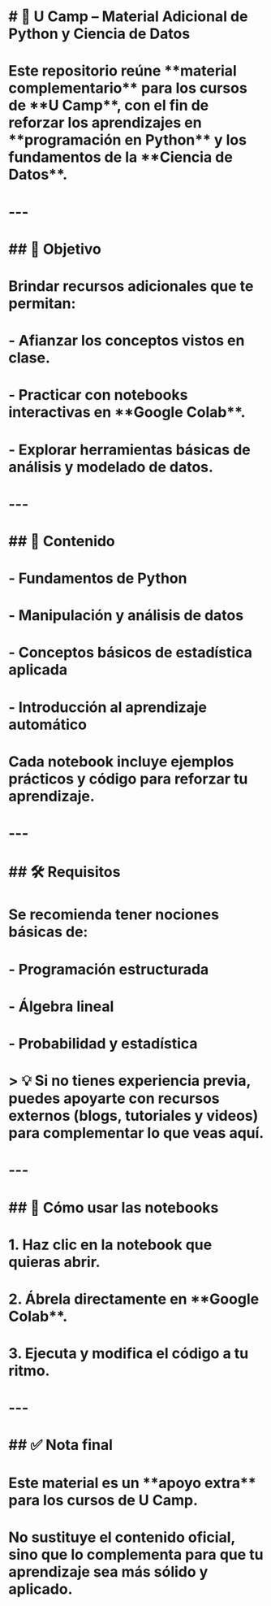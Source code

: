 # \# 📘 U Camp – Material Adicional de Python y Ciencia de Datos

# 

# Este repositorio reúne \*\*material complementario\*\* para los cursos de \*\*U Camp\*\*, con el fin de reforzar los aprendizajes en \*\*programación en Python\*\* y los fundamentos de la \*\*Ciencia de Datos\*\*.  

# 

# ---

# 

# \## 🎯 Objetivo

# Brindar recursos adicionales que te permitan:  

# \- Afianzar los conceptos vistos en clase.  

# \- Practicar con notebooks interactivas en \*\*Google Colab\*\*.  

# \- Explorar herramientas básicas de análisis y modelado de datos.  

# 

# ---

# 

# \## 📂 Contenido

# \- Fundamentos de Python  

# \- Manipulación y análisis de datos  

# \- Conceptos básicos de estadística aplicada  

# \- Introducción al aprendizaje automático  

# 

# Cada notebook incluye ejemplos prácticos y código para reforzar tu aprendizaje.

# 

# ---

# 

# \## 🛠️ Requisitos

# Se recomienda tener nociones básicas de:  

# \- Programación estructurada  

# \- Álgebra lineal  

# \- Probabilidad y estadística  

# 

# > 💡 Si no tienes experiencia previa, puedes apoyarte con recursos externos (blogs, tutoriales y videos) para complementar lo que veas aquí.  

# 

# ---

# 

# \## 🚀 Cómo usar las notebooks

# 1\. Haz clic en la notebook que quieras abrir.  

# 2\. Ábrela directamente en \*\*Google Colab\*\*.  

# 3\. Ejecuta y modifica el código a tu ritmo.  

# 

# ---

# 

# \## ✅ Nota final

# Este material es un \*\*apoyo extra\*\* para los cursos de U Camp.  

# No sustituye el contenido oficial, sino que lo complementa para que tu aprendizaje sea más sólido y aplicado.  



